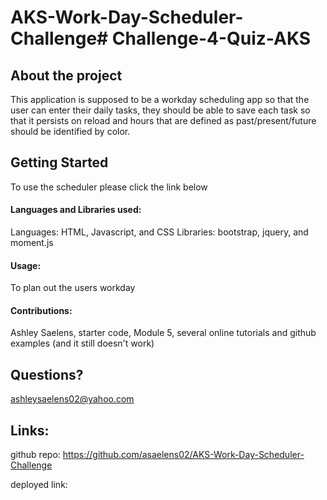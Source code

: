 # AKS-Work-Day-Scheduler-Challenge# Challenge-4-Quiz-AKS
## About the project

This application is supposed to be a workday scheduling app so that the user can enter their daily tasks, they should be able to save each task so that it persists on reload and hours that are defined as past/present/future should be identified by color. 

## Getting Started

To use the scheduler please click the link below

#### Languages and Libraries used:

 Languages: HTML, Javascript, and CSS
 Libraries: bootstrap, jquery, and moment.js

#### Usage:

To plan out the users workday 

#### Contributions:

Ashley Saelens, starter code, Module 5, several online tutorials and github examples (and it still doesn't work)

## Questions?

ashleysaelens02@yahoo.com

## Links: 

github repo: https://github.com/asaelens02/AKS-Work-Day-Scheduler-Challenge

deployed link: 
